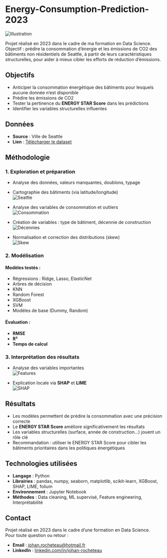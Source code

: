 # Energy-Consumption-Prediction-2023

![Illustration](PhotosReadme/LogoP3.png)

Projet réalisé en 2023 dans le cadre de ma formation en Data Science.  
Objectif : prédire la consommation d’énergie et les émissions de CO2 des bâtiments non résidentiels de Seattle, à partir de leurs caractéristiques structurelles, pour aider à mieux cibler les efforts de réduction d’émissions.

## Objectifs

- Anticiper la consommation énergétique des bâtiments pour lesquels aucune donnée n’est disponible
- Prédire les émissions de CO2
- Tester la pertinence du **ENERGY STAR Score** dans les prédictions
- Identifier les variables structurelles influentes

## Données

- **Source** : Ville de Seattle  
- **Lien** : [Télécharger le dataset](https://s3.eu-west-1.amazonaws.com/course.oc-static.com/projects/Data_Scientist_P4/2016_Building_Energy_Benchmarking.csv)

## Méthodologie

### 1. Exploration et préparation

- Analyse des données, valeurs manquantes, doublons, typage
- Cartographie des bâtiments (via latitude/longitude)  
  ![Seattle](PhotosReadme/Seattle.png)

- Analyse des variables de consommation et outliers  
  ![Consommation](PhotosReadme/Consomations.png)

- Création de variables : type de bâtiment, décennie de construction  
  ![Décennies](PhotosReadme/Decenies.png)

- Normalisation et correction des distributions (skew)  
  ![Skew](PhotosReadme/Skew.png)

### 2. Modélisation

#### Modèles testés :

- Régressions : Ridge, Lasso, ElasticNet
- Arbres de décision
- KNN
- Random Forest
- XGBoost
- SVM
- Modèles de base (Dummy, Random)

#### Évaluation :

- **RMSE**  
- **R²**  
- **Temps de calcul**

### 3. Interprétation des résultats

- Analyse des variables importantes  
  ![Features](PhotosReadme/variablespertinantes.png)

- Explication locale via **SHAP** et **LIME**  
  ![SHAP](PhotosReadme/SHAP.png)

## Résultats

- Les modèles permettent de prédire la consommation avec une précision correcte
- Le **ENERGY STAR Score** améliore significativement les résultats
- Les variables structurelles (surface, année de construction…) jouent un rôle clé
- Recommandation : utiliser le ENERGY STAR Score pour cibler les bâtiments prioritaires dans les politiques énergétiques

## Technologies utilisées

- **Langage** : Python  
- **Librairies** : pandas, numpy, seaborn, matplotlib, scikit-learn, XGBoost, SHAP, LIME, folium  
- **Environnement** : Jupyter Notebook  
- **Méthodes** : Data cleaning, ML supervisé, Feature engineering, Interprétabilité

## Contact

Projet réalisé en 2023 dans le cadre d’une formation en Data Science.  
Pour toute question ou retour :

- **Email** : [johan.rocheteau@hotmail.fr](mailto:johan.rocheteau@hotmail.fr)  
- **LinkedIn** : [linkedin.com/in/johan-rocheteau](https://www.linkedin.com/in/johan-rocheteau)
